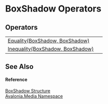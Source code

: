 # BoxShadow Operators




## Operators
<table>
<tr>
<td><a href="M_Avalonia_Media_BoxShadow_op_Equality">Equality(BoxShadow, BoxShadow)</a></td>
<td> </td>
</tr>
<tr>
<td><a href="M_Avalonia_Media_BoxShadow_op_Inequality">Inequality(BoxShadow, BoxShadow)</a></td>
<td> </td>
</tr>
</table>

## See Also


#### Reference
<a href="T_Avalonia_Media_BoxShadow">BoxShadow Structure</a>  
<a href="N_Avalonia_Media">Avalonia.Media Namespace</a>  

